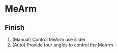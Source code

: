 # MeArm

Finish 
------------
1. (Manual) Control MeArm use slider
2. (Auto) Provide four angles to control the MeArm

